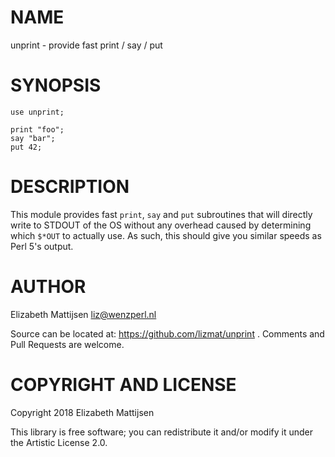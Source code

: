 NAME
====

unprint - provide fast print / say / put

SYNOPSIS
========

    use unprint;

    print "foo";
    say "bar";
    put 42;

DESCRIPTION
===========

This module provides fast `print`, `say` and `put` subroutines that will directly write to STDOUT of the OS without any overhead caused by determining which `$*OUT` to actually use. As such, this should give you similar speeds as Perl 5's output.

AUTHOR
======

Elizabeth Mattijsen <liz@wenzperl.nl>

Source can be located at: https://github.com/lizmat/unprint . Comments and Pull Requests are welcome.

COPYRIGHT AND LICENSE
=====================

Copyright 2018 Elizabeth Mattijsen

This library is free software; you can redistribute it and/or modify it under the Artistic License 2.0.

